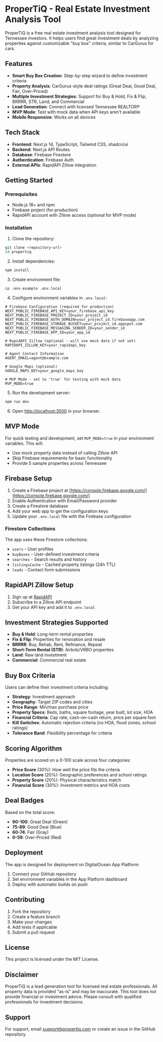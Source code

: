 # ProperTiQ - Real Estate Investment Analysis Tool

ProperTiQ is a free real estate investment analysis tool designed for Tennessee investors. It helps users find great investment deals by analyzing properties against customizable "buy box" criteria, similar to CarGurus for cars.

## Features

- **Smart Buy Box Creation**: Step-by-step wizard to define investment criteria
- **Property Analysis**: CarGurus-style deal ratings (Great Deal, Good Deal, Fair, Over-Priced)
- **Multiple Investment Strategies**: Support for Buy & Hold, Fix & Flip, BRRRR, STR, Land, and Commercial
- **Lead Generation**: Connect with licensed Tennessee REALTOR®
- **MVP Mode**: Test with mock data when API keys aren't available
- **Mobile Responsive**: Works on all devices

## Tech Stack

- **Frontend**: Next.js 14, TypeScript, Tailwind CSS, shadcn/ui
- **Backend**: Next.js API Routes
- **Database**: Firebase Firestore
- **Authentication**: Firebase Auth
- **External APIs**: RapidAPI Zillow integration

## Getting Started

### Prerequisites

- Node.js 18+ and npm
- Firebase project (for production)
- RapidAPI account with Zillow access (optional for MVP mode)

### Installation

1. Clone the repository:
```bash
git clone <repository-url>
cd propertiq
```

2. Install dependencies:
```bash
npm install
```

3. Create environment file:
```bash
cp .env.example .env.local
```

4. Configure environment variables in `.env.local`:

```env
# Firebase Configuration (required for production)
NEXT_PUBLIC_FIREBASE_API_KEY=your_firebase_api_key
NEXT_PUBLIC_FIREBASE_PROJECT_ID=your_project_id
NEXT_PUBLIC_FIREBASE_AUTH_DOMAIN=your_project_id.firebaseapp.com
NEXT_PUBLIC_FIREBASE_STORAGE_BUCKET=your_project_id.appspot.com
NEXT_PUBLIC_FIREBASE_MESSAGING_SENDER_ID=your_sender_id
NEXT_PUBLIC_FIREBASE_APP_ID=your_app_id

# RapidAPI Zillow (optional - will use mock data if not set)
RAPIDAPI_ZILLOW_KEY=your_rapidapi_key

# Agent Contact Information
AGENT_EMAIL=agent@example.com

# Google Maps (optional)
GOOGLE_MAPS_KEY=your_google_maps_key

# MVP Mode - set to 'true' for testing with mock data
MVP_MODE=true
```

5. Run the development server:
```bash
npm run dev
```

6. Open [http://localhost:3000](http://localhost:3000) in your browser.

## MVP Mode

For quick testing and development, set `MVP_MODE=true` in your environment variables. This will:

- Use mock property data instead of calling Zillow API
- Skip Firebase requirements for basic functionality
- Provide 5 sample properties across Tennessee

## Firebase Setup

1. Create a Firebase project at [https://console.firebase.google.com/](https://console.firebase.google.com/)
2. Enable Authentication with Email/Password provider
3. Create a Firestore database
4. Add your web app to get the configuration keys
5. Update your `.env.local` file with the Firebase configuration

### Firestore Collections

The app uses these Firestore collections:

- `users` - User profiles
- `buyBoxes` - User-defined investment criteria
- `searches` - Search results and history
- `listingsCache` - Cached property listings (24h TTL)
- `leads` - Contact form submissions

## RapidAPI Zillow Setup

1. Sign up at [RapidAPI](https://rapidapi.com/)
2. Subscribe to a Zillow API endpoint
3. Get your API key and add it to `.env.local`

## Investment Strategies Supported

- **Buy & Hold**: Long-term rental properties
- **Fix & Flip**: Properties for renovation and resale
- **BRRRR**: Buy, Rehab, Rent, Refinance, Repeat
- **Short-Term Rental (STR)**: Airbnb/VRBO properties
- **Land**: Raw land investment
- **Commercial**: Commercial real estate

## Buy Box Criteria

Users can define their investment criteria including:

- **Strategy**: Investment approach
- **Geography**: Target ZIP codes and cities
- **Price Range**: Min/max purchase price
- **Property Specs**: Beds, baths, square footage, year built, lot size, HOA
- **Financial Criteria**: Cap rate, cash-on-cash return, price per square foot
- **Kill Switches**: Automatic rejection criteria (no HOA, flood zones, school ratings)
- **Tolerance Band**: Flexibility percentage for criteria

## Scoring Algorithm

Properties are scored on a 0-100 scale across four categories:
- **Price Score** (30%): How well the price fits the criteria
- **Location Score** (20%): Geographic preferences and school ratings
- **Property Score** (20%): Physical characteristics match
- **Financial Score** (30%): Investment metrics and HOA costs

## Deal Badges

Based on the total score:
- **90-100**: Great Deal (Green)
- **75-89**: Good Deal (Blue)
- **60-74**: Fair (Gray)
- **0-59**: Over-Priced (Red)

## Deployment

The app is designed for deployment on DigitalOcean App Platform:

1. Connect your GitHub repository
2. Set environment variables in the App Platform dashboard
3. Deploy with automatic builds on push

## Contributing

1. Fork the repository
2. Create a feature branch
3. Make your changes
4. Add tests if applicable
5. Submit a pull request

## License

This project is licensed under the MIT License.

## Disclaimer

ProperTiQ is a lead generation tool for licensed real estate professionals. All property data is provided "as-is" and may be inaccurate. This tool does not provide financial or investment advice. Please consult with qualified professionals for investment decisions.

## Support

For support, email support@propertiq.com or create an issue in the GitHub repository.
